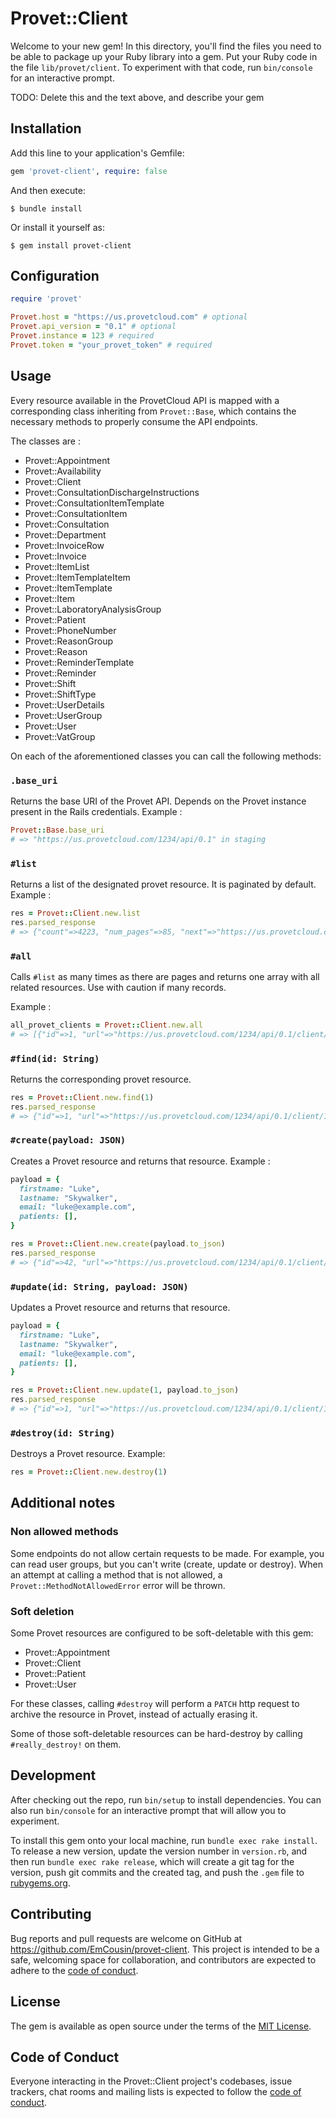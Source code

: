 # Provet::Client

Welcome to your new gem! In this directory, you'll find the files you need to be able to package up your Ruby library into a gem. Put your Ruby code in the file `lib/provet/client`. To experiment with that code, run `bin/console` for an interactive prompt.

TODO: Delete this and the text above, and describe your gem

## Installation

Add this line to your application's Gemfile:

```ruby
gem 'provet-client', require: false
```

And then execute:

    $ bundle install

Or install it yourself as:

    $ gem install provet-client

## Configuration

```ruby
require 'provet'

Provet.host = "https://us.provetcloud.com" # optional
Provet.api_version = "0.1" # optional
Provet.instance = 123 # required
Provet.token = "your_provet_token" # required
```

## Usage

Every resource available in the ProvetCloud API is mapped with a corresponding class inheriting from `Provet::Base`, which contains the necessary methods to properly consume the API endpoints.

The classes are :
- Provet::Appointment
- Provet::Availability
- Provet::Client
- Provet::ConsultationDischargeInstructions
- Provet::ConsultationItemTemplate
- Provet::ConsultationItem
- Provet::Consultation
- Provet::Department
- Provet::InvoiceRow
- Provet::Invoice
- Provet::ItemList
- Provet::ItemTemplateItem
- Provet::ItemTemplate
- Provet::Item
- Provet::LaboratoryAnalysisGroup
- Provet::Patient
- Provet::PhoneNumber
- Provet::ReasonGroup
- Provet::Reason
- Provet::ReminderTemplate
- Provet::Reminder
- Provet::Shift
- Provet::ShiftType
- Provet::UserDetails
- Provet::UserGroup
- Provet::User
- Provet::VatGroup

On each of the aforementioned classes you can call the following methods:

### `.base_uri`

Returns the base URI of the Provet API. Depends on the Provet instance present in the Rails credentials.
Example :

```ruby
Provet::Base.base_uri
# => "https://us.provetcloud.com/1234/api/0.1" in staging
```

### `#list`

Returns a list of the designated provet resource. It is paginated by default.
Example :

```ruby
res = Provet::Client.new.list
res.parsed_response
# => {"count"=>4223, "num_pages"=>85, "next"=>"https://us.provetcloud.com/1234/api/0.1/client/?page=2", "previous"=>nil, "results"=>[{"id"=>1, "url"=>"https://us.provetcloud.com/1234/api/0.1/client/1/", "title"=>nil, "firstname"=>"Helmut", "lastname"=>"Eldridge", "organization_name"=>"", "customer_type"=>0, "vat_number"=>"", "register_number"=>nil, "home_department"=>"https://us.provetcloud.com/1234/api/0.1/department/1/", "due_date_delay"=>nil, "street_address"=>"Job Str.", "street_address_2"=>nil, "street_address_3"=>nil, "zip_code"=>"W11 2BQ", "city"=>"London", "state"=>nil, "email"=>"", "alt_emails"=>nil, "id_number"=>"", "old_client_id"=>nil, "critical_notes"=>nil, "critical_accounting_notes"=>nil, "remarks"=>"", "archived"=>true, "country"=>"", "no_sms"=>false, "no_email"=>false, "external"=>false, "referring_organization"=>false, "parent_referring_organization"=>nil, "referring_vet"=>false, "imported"=>false, "date_imported"=>nil, "patients"=>[], "invoicing_client"=>nil, "tags_rel"=>[], "created"=>"2018-03-26T20:16:25-04:00", "created_user"=>nil, "modified"=>"2021-06-25T14:13:26-04:00", "modified_user"=>"https://us.provetcloud.com/1234/api/0.1/user/8/", "phone_numbers"=>[], "status_type"=>0, "fields_rel"=>[], "farm_code"=>nil, "holdingplacenumbers"=>[], "communication_preferences"=>nil, "production_animal_client"=>false}, # [...]]}
```

### `#all`

Calls `#list` as many times as there are pages and returns one array with all related resources. Use with caution if many records.

Example :
```ruby
all_provet_clients = Provet::Client.new.all
# => [{"id"=>1, "url"=>"https://us.provetcloud.com/1234/api/0.1/client/1/", "title"=>nil, "firstname"=>"Helmut", "lastname"=>"Eldridge", "organization_name"=>"", "customer_type"=>0, "vat_number"=>"", "register_number"=>nil, "home_department"=>"https://us.provetcloud.com/1234/api/0.1/department/1/", "due_date_delay"=>nil, "street_address"=>"Job Str.", "street_address_2"=>nil, "street_address_3"=>nil, "zip_code"=>"W11 2BQ", "city"=>"London", "state"=>nil, "email"=>"", "alt_emails"=>nil, "id_number"=>"", "old_client_id"=>nil, "critical_notes"=>nil, "critical_accounting_notes"=>nil, "remarks"=>"", "archived"=>true, "country"=>"", "no_sms"=>false, "no_email"=>false, "external"=>false, "referring_organization"=>false, "parent_referring_organization"=>nil, "referring_vet"=>false, "imported"=>false, "date_imported"=>nil, "patients"=>[], "invoicing_client"=>nil, "tags_rel"=>[], "created"=>"2018-03-26T20:16:25-04:00", "created_user"=>nil, "modified"=>"2021-06-25T14:13:26-04:00", "modified_user"=>"https://us.provetcloud.com/1234/api/0.1/user/8/", "phone_numbers"=>[], "status_type"=>0, "fields_rel"=>[], "farm_code"=>nil, "holdingplacenumbers"=>[], "communication_preferences"=>nil, "production_animal_client"=>false}, {[...]}]
```


### `#find(id: String)`

Returns the corresponding provet resource.

```ruby
res = Provet::Client.new.find(1)
res.parsed_response
# => {"id"=>1, "url"=>"https://us.provetcloud.com/1234/api/0.1/client/1/", "title"=>nil, "firstname"=>"Helmut", "lastname"=>"Eldridge", "organization_name"=>"", "customer_type"=>0, "vat_number"=>"", "register_number"=>nil, "home_department"=>"https://us.provetcloud.com/1234/api/0.1/department/1/", "due_date_delay"=>nil, "street_address"=>"Job Str.", "street_address_2"=>nil, "street_address_3"=>nil, "zip_code"=>"W11 2BQ", "city"=>"London", "state"=>nil, "email"=>"", "alt_emails"=>nil, "id_number"=>"", "old_client_id"=>nil, "critical_notes"=>nil, "critical_accounting_notes"=>nil, "remarks"=>"", "archived"=>true, "country"=>"", "no_sms"=>false, "no_email"=>false, "external"=>false, "referring_organization"=>false, "parent_referring_organization"=>nil, "referring_vet"=>false, "imported"=>false, "date_imported"=>nil, "patients"=>[], "invoicing_client"=>nil, "tags_rel"=>[], "created"=>"2018-03-26T20:16:25-04:00", "created_user"=>nil, "modified"=>"2021-06-25T14:13:26-04:00", "modified_user"=>"https://us.provetcloud.com/1234/api/0.1/user/8/", "phone_numbers"=>[], "status_type"=>0, "fields_rel"=>[], "farm_code"=>nil, "holdingplacenumbers"=>[], "communication_preferences"=>nil, "production_animal_client"=>false}
```

### `#create(payload: JSON)`

Creates a Provet resource and returns that resource.
Example :

```ruby
payload = {
  firstname: "Luke",
  lastname: "Skywalker",
  email: "luke@example.com",
  patients: [],
}

res = Provet::Client.new.create(payload.to_json)
res.parsed_response
# => {"id"=>42, "url"=>"https://us.provetcloud.com/1234/api/0.1/client/42/", "title"=>nil, "firstname"=>"Luke", "lastname"=>"Skywalker", "organization_name"=>"", "customer_type"=>0, "vat_number"=>"", "register_number"=>nil, "home_department"=>"https://us.provetcloud.com/1234/api/0.1/department/1/", "due_date_delay"=>nil, "street_address"=>"Job Str.", "street_address_2"=>nil, "street_address_3"=>nil, "zip_code"=>"nil", "city"=>"nil", "state"=>nil, "email"=>"", "alt_emails"=>nil, "id_number"=>"", "old_client_id"=>nil, "critical_notes"=>nil, "critical_accounting_notes"=>nil, "remarks"=>"", "archived"=>true, "country"=>"", "no_sms"=>false, "no_email"=>false, "external"=>false, "referring_organization"=>false, "parent_referring_organization"=>nil, "referring_vet"=>false, "imported"=>false, "date_imported"=>nil, "patients"=>[], "invoicing_client"=>nil, "tags_rel"=>[], "created"=>"2021-03-26T20:16:25-04:00", "created_user"=>nil, "modified"=>"2021-06-25T14:13:26-04:00", "modified_user"=>nil, "phone_numbers"=>[], "status_type"=>0, "fields_rel"=>[], "farm_code"=>nil, "holdingplacenumbers"=>[], "communication_preferences"=>nil, "production_animal_client"=>false}
```

### `#update(id: String, payload: JSON)`
Updates a Provet resource and returns that resource.

```ruby
payload = {
  firstname: "Luke",
  lastname: "Skywalker",
  email: "luke@example.com",
  patients: [],
}

res = Provet::Client.new.update(1, payload.to_json)
res.parsed_response
# => {"id"=>1, "url"=>"https://us.provetcloud.com/1234/api/0.1/client/1/", "title"=>nil, "firstname"=>"Luke", "lastname"=>"Skywalker", "organization_name"=>"", "customer_type"=>0, "vat_number"=>"", "register_number"=>nil, "home_department"=>"https://us.provetcloud.com/1234/api/0.1/department/1/", "due_date_delay"=>nil, "street_address"=>"Job Str.", "street_address_2"=>nil, "street_address_3"=>nil, "zip_code"=>"nil", "city"=>"nil", "state"=>nil, "email"=>"", "alt_emails"=>nil, "id_number"=>"", "old_client_id"=>nil, "critical_notes"=>nil, "critical_accounting_notes"=>nil, "remarks"=>"", "archived"=>true, "country"=>"", "no_sms"=>false, "no_email"=>false, "external"=>false, "referring_organization"=>false, "parent_referring_organization"=>nil, "referring_vet"=>false, "imported"=>false, "date_imported"=>nil, "patients"=>[], "invoicing_client"=>nil, "tags_rel"=>[], "created"=>"2021-03-26T20:16:25-04:00", "created_user"=>nil, "modified"=>"2021-06-25T14:13:26-04:00", "modified_user"=>nil, "phone_numbers"=>[], "status_type"=>0, "fields_rel"=>[], "farm_code"=>nil, "holdingplacenumbers"=>[], "communication_preferences"=>nil, "production_animal_client"=>false}
```

### `#destroy(id: String)`

Destroys a Provet resource.
Example:

```ruby
res = Provet::Client.new.destroy(1)
```

## Additional notes

### Non allowed methods

Some endpoints do not allow certain requests to be made. For example, you can read user groups, but you can't write (create, update or destroy). When an attempt at calling a method that is not allowed, a `Provet::MethodNotAllowedError` error will be thrown.

### Soft deletion

Some Provet resources are configured to be soft-deletable with this gem:
- Provet::Appointment
- Provet::Client
- Provet::Patient
- Provet::User

For these classes, calling `#destroy` will perform a `PATCH` http request to archive the resource in Provet, instead of actually erasing it.

Some of those soft-deletable resources can be hard-destroy by calling `#really_destroy!` on them.

## Development

After checking out the repo, run `bin/setup` to install dependencies. You can also run `bin/console` for an interactive prompt that will allow you to experiment.

To install this gem onto your local machine, run `bundle exec rake install`. To release a new version, update the version number in `version.rb`, and then run `bundle exec rake release`, which will create a git tag for the version, push git commits and the created tag, and push the `.gem` file to [rubygems.org](https://rubygems.org).

## Contributing

Bug reports and pull requests are welcome on GitHub at https://github.com/EmCousin/provet-client. This project is intended to be a safe, welcoming space for collaboration, and contributors are expected to adhere to the [code of conduct](https://github.com/EmCousin/provet-client/blob/master/CODE_OF_CONDUCT.md).

## License

The gem is available as open source under the terms of the [MIT License](https://opensource.org/licenses/MIT).

## Code of Conduct

Everyone interacting in the Provet::Client project's codebases, issue trackers, chat rooms and mailing lists is expected to follow the [code of conduct](https://github.com/[USERNAME]/provet-client/blob/master/CODE_OF_CONDUCT.md).
